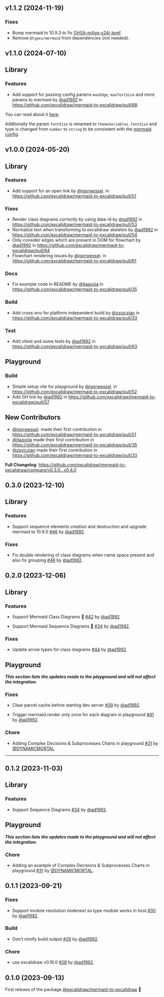 
## v1.1.2 (2024-11-19)

### Fixes

- Bump mermaid to 10.9.3 to fix [GHSA-m4gq-x24j-jpmf](https://github.com/advisories/GHSA-m4gq-x24j-jpmf).
- Remove `@types/mermaid` from dependencies (not needed).

## v1.1.0 (2024-07-10)

## Library

### Features

- Add support for passing config params `maxEdge`, `maxTextSize` and more params to mermaid by [@ad1992](https://github.com/ad1992) in https://github.com/excalidraw/mermaid-to-excalidraw/pull/68.

You can read about it [here](https://github.com/excalidraw/mermaid-to-excalidraw/blob/f2c4908acd1a4837e71169fd9b339a7eee1c63bc/README.md#get-started).

Additonally the param `fontSize` is renamed to `themeVariables.fontSize` and type is changed from `number` to `string` to be consistent with the [mermaid config](https://mermaid.js.org/schemas/config.schema.json).

## v1.0.0 (2024-05-20)

## Library

### Features

- Add support for an open link by [@igorwessel](https://github.com/igorwessel). in https://github.com/excalidraw/mermaid-to-excalidraw/pull/51

### Fixes

- Render class diagrams correctly by using data-id by [@ad1992](https://github.com/ad1992) in https://github.com/excalidraw/mermaid-to-excalidraw/pull/53
- Normalize text when transforming to excalidraw skeleton by [@ad1992](https://github.com/ad1992) in https://github.com/excalidraw/mermaid-to-excalidraw/pull/54
- Only consider edges which are present in DOM for flowchart by [@ad1992](https://github.com/ad1992) in https://github.com/excalidraw/mermaid-to-excalidraw/pull/64
- Flowchart rendering issues by [@igorwessel](https://github.com/igorwessel). in https://github.com/excalidraw/mermaid-to-excalidraw/pull/61

### Docs

- Fix example code in README by [@jtaavola](https://github.com/jtaavola) in https://github.com/excalidraw/mermaid-to-excalidraw/pull/35

### Build

- Add cross-env for platform independent build by [@zsviczian](https://github.com/zsviczian) in https://github.com/excalidraw/mermaid-to-excalidraw/pull/33

### Test

- Add vitest and some tests by [@ad1992](https://github.com/ad1992) in https://github.com/excalidraw/mermaid-to-excalidraw/pull/63

## Playground

### Build

- Simple setup vite for playground by [@igorwessel](https://github.com/igorwessel). in https://github.com/excalidraw/mermaid-to-excalidraw/pull/52
- Add GH link by [@ad1992](https://github.com/ad1992) in https://github.com/excalidraw/mermaid-to-excalidraw/pull/57

## New Contributors

- [@igorwessel](https://github.com/igorwessel). made their first contribution in https://github.com/excalidraw/mermaid-to-excalidraw/pull/51
- [@jtaavola](https://github.com/jtaavola) made their first contribution in https://github.com/excalidraw/mermaid-to-excalidraw/pull/35
- [@zsviczian](https://github.com/zsviczian) made their first contribution in https://github.com/excalidraw/mermaid-to-excalidraw/pull/33

**Full Changelog**: https://github.com/excalidraw/mermaid-to-excalidraw/compare/v0.3.0...v0.4.0

## 0.3.0 (2023-12-10)

## Library

### Features

- Support sequence elements creation and destruction and upgrade mermaid to 10.9.0 [#46](https://github.com/excalidraw/mermaid-to-excalidraw/pull/46) by [@ad1992](https://github.com/ad1992).

### Fixes

- Fix double rendering of class diagrams when name space present and also fix grouping [#46](https://github.com/excalidraw/mermaid-to-excalidraw/pull/46) by [@ad1992](https://github.com/ad1992).

## 0.2.0 (2023-12-06)

## Library

### Features

- Support Mermaid Class Diagrams 🥳 [#42](https://github.com/excalidraw/mermaid-to-excalidraw/pull/42) by [@ad1992](https://github.com/ad1992).

- Support Mermaid Sequence Diagrams 🥳 [#34](https://github.com/excalidraw/mermaid-to-excalidraw/pull/34) by [@ad1992](https://github.com/ad1992).

### Fixes

- Update arrow types for class diagrams [#44](https://github.com/excalidraw/mermaid-to-excalidraw/pull/44) by [@ad1992](https://github.com/ad1992).

## Playground

**_This section lists the updates made to the playground and will not affect the integration._**

### Fixes

- Clear parcel cache before starting dev server [#39](https://github.com/excalidraw/mermaid-to-excalidraw/pull/39) by [@ad1992](https://github.com/ad1992).

- Trigger mermaid.render only once for each diagram in playground [#41](https://github.com/excalidraw/mermaid-to-excalidraw/pull/41) by [@ad1992](https://github.com/ad1992).

### Chore

- Adding Complex Decisions & Subprocesses Charts in playground [#31](https://github.com/excalidraw/mermaid-to-excalidraw/pull/31) by [@DYNAMICMORTAL](https://github.com/DYNAMICMORTAL)

---

## 0.1.2 (2023-11-03)

## Library

### Features

- Support Sequence Diagrams [#34](https://github.com/excalidraw/mermaid-to-excalidraw/pull/34) by [@ad1992](https://github.com/ad1992).

## Playground

**_This section lists the updates made to the playground and will not affect the integration._**

### Chore

- Adding an example of Complex Decisions & Subprocesses Charts in playground [#31](https://github.com/excalidraw/mermaid-to-excalidraw/pull/31) by [@DYNAMICMORTAL](https://github.com/DYNAMICMORTAL).

## 0.1.1 (2023-09-21)

### Fixes

- Support module resolution nodenext so type module works in host [#30](https://github.com/excalidraw/mermaid-to-excalidraw/pull/30) by [@ad1992](https://github.com/ad1992).

### Build

- Don't minify build output [#29](https://github.com/excalidraw/mermaid-to-excalidraw/pull/29) by [@ad1992](https://github.com/ad1992).

### Chore

- use excalidraw v0.16.0 [#28](https://github.com/excalidraw/mermaid-to-excalidraw/pull/28) by [@ad1992](https://github.com/ad1992).

## 0.1.0 (2023-09-13)

First release of the package [@excalidraw/mermaid-to-excalidraw](https://www.npmjs.com/package/@excalidraw/mermaid-to-excalidraw?activeTab=versions) 🎉

